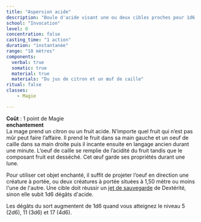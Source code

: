 ```yaml
---
title: "Aspersion acide"
description: "Boule d'acide visant une ou deux cibles proches pour 1d6 dégâts."
school: "Invocation"
level: 0
concentration: false
casting_time: "1 action"
duration: "instantanée"
range: "18 mètres"
components:
  verbal: true
  somatic: true
  material: true
  materials: "Du jus de citron et un œuf de caille"
ritual: false
classes:
    - Magie

---
```

**Coût** : 1 point de Magie  
**enchantement**  
La mage prend un citron ou un fruit acide. N’importe quel fruit qui n’est pas mûr peut faire l’affaire. Il prend le fruit dans sa main gauche et un oeuf de caille dans sa main droite puis il incante ensuite en langage ancien durant une minute. L’oeuf de caille se remplie de l’acidité du fruit tandis que le composant fruit est desséché. Cet œuf garde ses propriétés durant une lune.  

Pour utiliser cet objet enchanté, il suffit de projeter l’oeuf en direction  une créature à portée, ou deux créatures à portée situées à 1,50 mètre ou moins l'une de l'autre. Une cible doit réussir un [jet de sauvegarde](/utiliser-les-caracteristiques/#jets-de-sauvegarde) de Dextérité, sinon elle subit 1d6 dégâts d'acide.  

Les dégâts du sort augmentent de 1d6 quand vous atteignez le niveau 5 (2d6), 11 (3d6) et 17 (4d6).  
